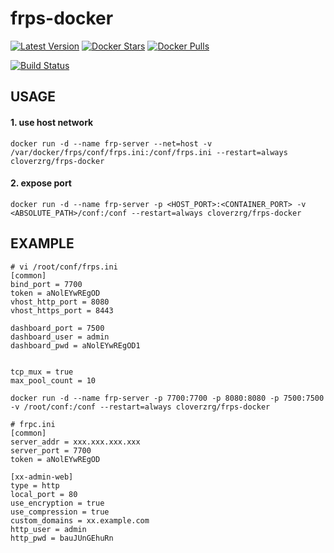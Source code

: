 # frps-docker
<a href="https://hub.docker.com/r/cloverzrg/frps-docker/tags?page=1&ordering=last_updated"><img src="https://img.shields.io/github/v/tag/cloverzrg/frps-docker?label=version&style=flat-square" alt="Latest Version"></a>
  <a href="https://hub.docker.com/r/cloverzrg/frps-docker/"><img src="https://img.shields.io/docker/stars/cloverzrg/frps-docker.svg?style=flat-square&logo=docker" alt="Docker Stars"></a>
  <a href="https://hub.docker.com/r/cloverzrg/frps-docker/"><img src="https://img.shields.io/docker/pulls/cloverzrg/frps-docker.svg?style=flat-square&logo=docker" alt="Docker Pulls"></a>
  
  [![Build Status](https://drone.jeongen.com/api/badges/cloverzrg/frps-docker/status.svg)](https://drone.jeongen.com/cloverzrg/frps-docker)

## USAGE
#### 1. use host network
`docker run -d --name frp-server --net=host -v /var/docker/frps/conf/frps.ini:/conf/frps.ini --restart=always cloverzrg/frps-docker`

#### 2. expose port
`docker run -d --name frp-server -p <HOST_PORT>:<CONTAINER_PORT> -v <ABSOLUTE_PATH>/conf:/conf --restart=always cloverzrg/frps-docker`

## EXAMPLE
```
# vi /root/conf/frps.ini
[common]
bind_port = 7700
token = aNolEYwREgOD
vhost_http_port = 8080
vhost_https_port = 8443

dashboard_port = 7500
dashboard_user = admin
dashboard_pwd = aNolEYwREgOD1


tcp_mux = true
max_pool_count = 10
```

```
docker run -d --name frp-server -p 7700:7700 -p 8080:8080 -p 7500:7500 -v /root/conf:/conf --restart=always cloverzrg/frps-docker
```

```
# frpc.ini
[common]
server_addr = xxx.xxx.xxx.xxx
server_port = 7700
token = aNolEYwREgOD

[xx-admin-web]
type = http
local_port = 80
use_encryption = true
use_compression = true
custom_domains = xx.example.com
http_user = admin
http_pwd = bauJUnGEhuRn
```
